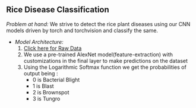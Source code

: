 ## Rice Disease Classification
*Problem at hand:* We strive to detect the rice plant diseases using our CNN models driven by torch and torchvision and classify the same.
 - *Model Architecture:*
    1. [Click here for Raw Data](https://archive.ics.uci.edu/ml/datasets/Rice+Leaf+Diseases)
    2. We use a pre-trained AlexNet model(feature-extraction) with customizations in the final layer to make predictions on the dataset
    3. Using the Logarithmic Softmax function we get the probabilities of output being : 
       - 0 is Bacterial Blight 
       - 1 is Blast
       - 2 is Brownspot
       - 3 is Tungro
